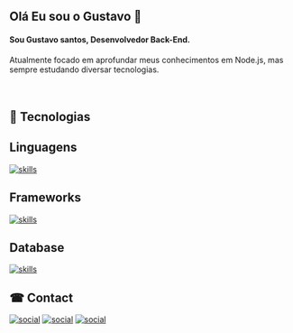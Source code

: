## Olá Eu sou o Gustavo 👋

#### Sou Gustavo santos, Desenvolvedor Back-End. 

Atualmente focado em aprofundar meus conhecimentos em Node.js, mas <br>
sempre estudando diversar tecnologias. <br>
<br>
<br>
## 🚀 Tecnologias <br>
## Linguagens

[![skills](https://img.shields.io/badge/Node.js-43853D?style=for-the-badge&logo=node.js&logoColor=white)]() <br>

## Frameworks

[![skills](https://img.shields.io/badge/Express.js-404D59?style=for-the-badge)]() <br>

## Database

[![skills](https://img.shields.io/badge/MySQL-00000F?style=for-the-badge&logo=mysql&logoColor=white)]() <br>

## ☎ Contact

[![social](https://img.shields.io/badge/Instagram-E4405F?style=for-the-badge&logo=instagram&logoColor=white)]()
[![social](https://img.shields.io/badge/LinkedIn-0077B5?style=for-the-badge&logo=linkedin&logoColor=white)]()
[![social](https://img.shields.io/badge/GitHub-100000?style=for-the-badge&logo=github&logoColor=white)]()
